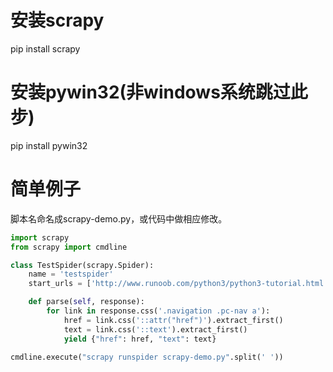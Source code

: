 # 安装scrapy
pip install scrapy

# 安装pywin32(非windows系统跳过此步)
pip install pywin32

# 简单例子
脚本名命名成scrapy-demo.py，或代码中做相应修改。
```python
import scrapy
from scrapy import cmdline

class TestSpider(scrapy.Spider):
    name = 'testspider'
    start_urls = ['http://www.runoob.com/python3/python3-tutorial.html']

    def parse(self, response):
        for link in response.css('.navigation .pc-nav a'):
            href = link.css('::attr("href")').extract_first()
            text = link.css('::text').extract_first()
            yield {"href": href, "text": text}

cmdline.execute("scrapy runspider scrapy-demo.py".split(' '))
```

